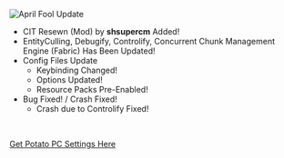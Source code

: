 ![April Fool Update](https://github.com/NotAGanesh/OptiNa-Reborn/blob/main/assets/april_fool_update_banner_2024.png?raw=true)
- CIT Resewn (Mod) by **shsupercm** Added!
- EntityCulling, Debugify, Controlify, Concurrent Chunk Management Engine (Fabric) Has Been Updated!
- Config Files Update
   - Keybinding Changed!
   - Options Updated!
   - Resource Packs Pre-Enabled!
- Bug Fixed! / Crash Fixed!
   - Crash due to Controlify Fixed!
<br>

[Get Potato PC Settings Here](https://github.com/NotAGanesh/OptiNa-Reborn/wiki/%F0%9F%92%BB-Potato-PC-Settings)
  
